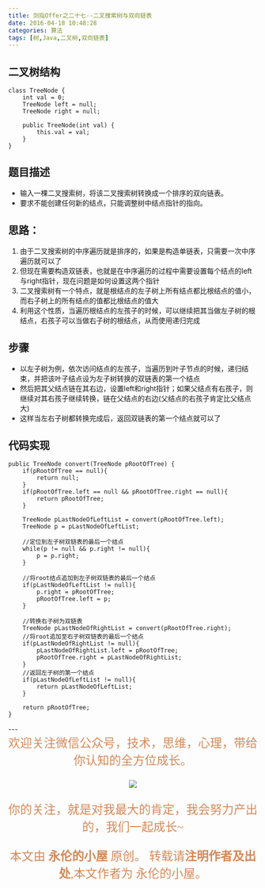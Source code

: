 ```yaml
---
title: 剑指Offer之二十七--二叉搜索树与双向链表
date: 2016-04-18 10:48:28
categories: 算法
tags: [树,Java,二叉树,双向链表]
---
```


## 二叉树结构
	class TreeNode {
	    int val = 0;
	    TreeNode left = null;
	    TreeNode right = null;

	    public TreeNode(int val) {
	        this.val = val;
	    }
	}

## 题目描述
- 输入一棵二叉搜索树，将该二叉搜索树转换成一个排序的双向链表。
- 要求不能创建任何新的结点，只能调整树中结点指针的指向。

## 思路：
1. 由于二叉搜索树的中序遍历就是排序的，如果是构造单链表，只需要一次中序遍历就可以了
2. 但现在需要构造双链表，也就是在中序遍历的过程中需要设置每个结点的left与right指针，现在问题是如何设置这两个指针
3. 二叉搜索树有一个特点，就是根结点的左子树上所有结点都比根结点的值小，而右子树上的所有结点的值都比根结点的值大
4. 利用这个性质，当遍历根结点的左孩子的时候，可以继续把其当做左子树的根结点，右孩子可以当做右子树的根结点，从而使用递归完成

## 步骤
- 以左子树为例，依次访问结点的左孩子，当遍历到叶子节点的时候，递归结束，并把该叶子结点设为左子树转换的双链表的第一个结点
- 然后把其父结点链在其右边，设置left和right指针；如果父结点有右孩子，则继续对其右孩子继续转换，链在父结点的右边(父结点的右孩子肯定比父结点大)
- 这样当左右子树都转换完成后，返回双链表的第一个结点就可以了

## 代码实现
    public TreeNode convert(TreeNode pRootOfTree) {
        if(pRootOfTree == null){
        	return null;
        }
        if(pRootOfTree.left == null && pRootOfTree.right == null){
        	return pRootOfTree;
        }
        
        TreeNode pLastNodeOfLeftList = convert(pRootOfTree.left);
        TreeNode p = pLastNodeOfLeftList;
        
        //定位到左子树双链表的最后一个结点
        while(p != null && p.right != null){
        	p = p.right;
        }
        
        //将root结点追加到左子树双链表的最后一个结点
        if(pLastNodeOfLeftList != null){
        	p.right = pRootOfTree;
        	pRootOfTree.left = p;
        }
        
        //转换右子树为双链表
        TreeNode pLastNodeOfRightList = convert(pRootOfTree.right);
        //将root追加至右子树双链表的最后一个结点
        if(pLastNodeOfRightList != null){
        	pLastNodeOfRightList.left = pRootOfTree;
        	pRootOfTree.right = pLastNodeOfRightList;
        }
        //返回左子树的第一个结点
        if(pLastNodeOfLeftList != null){
        	return pLastNodeOfLeftList;
        }
         
    	return pRootOfTree;
    }



<p></p>
--- 
<center>

<div align="center" style="color: rgb(212, 137, 88); font-size: x-large; font-family: 楷体; ">欢迎关注微信公众号，技术，思维，心理，带给你认知的全方位成长。<br/>


![](https://ws1.sinaimg.cn/large/006tNbRwgy1fvibc07tuqj30hs07q0u7.jpg)


你的关注，就是对我最大的肯定，我会努力产出的，我们一起成长~ 

本文由 **永伦的小屋** 原创。
转载请**注明作者及出处**,本文作者为 永伦的小屋。

</div>
</center>